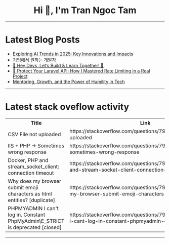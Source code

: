 <h1 align="center">Hi 👋, I'm Tran Ngoc Tam</h1>

---

# Latest Blog Posts 
<!-- BLOG-POST-LIST:START -->
- [Exploring AI Trends in 2025: Key Innovations and Impacts](https://dev.to/cognisenseai/exploring-ai-trends-in-2025-key-innovations-and-impacts-2a3j)
- [기업에서 원하는 개발자](https://dev.to/solleedata/gieobeseo-weonhaneun-gaebalja-2lf8)
- [👋 Hey Devs, Let’s Build &amp; Learn Together! 🚀](https://dev.to/talhabilaldev/hey-devs-lets-build-learn-together-41fd)
- [🚀 Protect Your Laravel API: How I Mastered Rate Limiting in a Real Project](https://dev.to/abdullo_akramov/protect-your-laravel-api-how-i-mastered-rate-limiting-in-a-real-project-48dk)
- [Mentoring, Growth, and the Power of Humility in Tech](https://dev.to/mmabiaa/mentoring-growth-and-the-power-of-humility-in-tech-32am)
<!-- BLOG-POST-LIST:END -->

---

# Latest stack oveflow activity
<table>
  <tr><th>Title</th><th>Link</th></tr>
  <!-- STACKOVERFLOW:START --><tr><td>CSV File not uploaded</td><td>https://stackoverflow.com/questions/79544609/csv-file-not-uploaded</td></tr><tr><td>IIS + PHP -&gt; Sometimes wrong response</td><td>https://stackoverflow.com/questions/79544477/iis-php-sometimes-wrong-response</td></tr><tr><td>Docker, PHP and stream_socket_client: connection timeout</td><td>https://stackoverflow.com/questions/79544422/docker-php-and-stream-socket-client-connection-timeout</td></tr><tr><td>Why does my browser submit emoji characters as html entities? [duplicate]</td><td>https://stackoverflow.com/questions/79544313/why-does-my-browser-submit-emoji-characters-as-html-entities</td></tr><tr><td>PHPMYADMIN I can&#39;t log in. Constant PhpMyAdmin\E_STRICT is deprecated [closed]</td><td>https://stackoverflow.com/questions/79544278/phpmyadmin-i-cant-log-in-constant-phpmyadmin-e-strict-is-deprecated</td></tr><!-- STACKOVERFLOW:END -->
</table>

---


